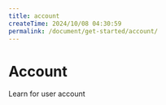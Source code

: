 ```yaml
---
title: account
createTime: 2024/10/08 04:30:59
permalink: /document/get-started/account/
---
```

# Account

Learn for user account